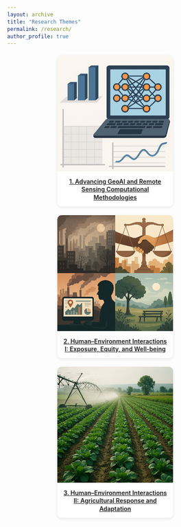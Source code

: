 ```yaml
---
layout: archive
title: "Research Themes"
permalink: /research/
author_profile: true
---
```


<style>
.research-grid {
  display: flex;
  flex-wrap: wrap;
  justify-content: center;
  gap: 20px;
  margin-top: 20px;
}

.research-card {
  width: 270px;
  border-radius: 10px;
  overflow: hidden;
  box-shadow: 0 2px 6px rgba(0, 0, 0, 0.1);
  text-align: center;
  background: #fff;
  transition: transform 0.2s;
}

.research-card:hover {
  transform: translateY(-5px);
}

.research-card img {
  width: 100%;
  height: 270px;
  object-fit: cover;
}

.research-card-title {
  padding: 12px;
  font-size: 14px;
  font-weight: 600;
  line-height: 1.3;
}
</style>

<div class="research-grid">

<div class="research-card">
  <a href="/research/methods">
    <img src="/images/theme1.png" alt="Theme 1">
    <div class="research-card-title">1. Advancing GeoAI and Remote Sensing Computational Methodologies</div>
  </a>
</div>

<div class="research-card">
  <a href="/research/equity">
    <img src="/images/theme2.png" alt="Theme 2">
    <div class="research-card-title">2. Human–Environment Interactions I: Exposure, Equity, and Well-being</div>
  </a>
</div>

<div class="research-card">
  <a href="/research/agriculture">
    <img src="/images/theme3.png" alt="Theme 3">
    <div class="research-card-title">3. Human–Environment Interactions II: Agricultural Response and Adaptation</div>
  </a>
</div>

</div>
